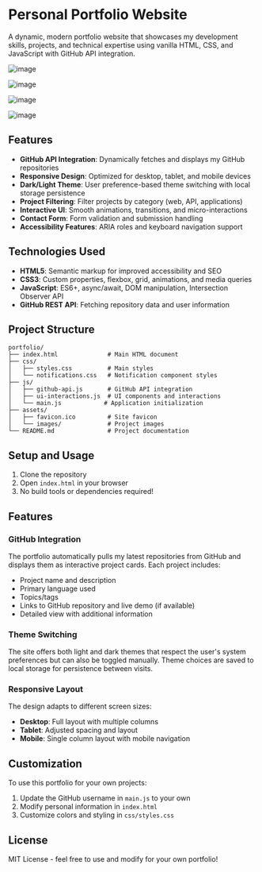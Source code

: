 # Personal Portfolio Website

A dynamic, modern portfolio website that showcases my development skills, projects, and technical expertise using vanilla HTML, CSS, and JavaScript with GitHub API integration.

![image](https://github.com/user-attachments/assets/ba2cadee-134f-4bd9-9d60-a62ed7a228a3)

![image](https://github.com/user-attachments/assets/82f55c39-16ed-4652-b107-b620b979495b)

![image](https://github.com/user-attachments/assets/3b31d991-dfb9-4ef0-a099-e704d5b1fbcd)

![image](https://github.com/user-attachments/assets/9fb24b28-f011-4970-a841-9e1fa4a577e8)


## Features

- **GitHub API Integration**: Dynamically fetches and displays my GitHub repositories
- **Responsive Design**: Optimized for desktop, tablet, and mobile devices
- **Dark/Light Theme**: User preference-based theme switching with local storage persistence
- **Project Filtering**: Filter projects by category (web, API, applications)
- **Interactive UI**: Smooth animations, transitions, and micro-interactions
- **Contact Form**: Form validation and submission handling
- **Accessibility Features**: ARIA roles and keyboard navigation support

## Technologies Used

- **HTML5**: Semantic markup for improved accessibility and SEO
- **CSS3**: Custom properties, flexbox, grid, animations, and media queries
- **JavaScript**: ES6+, async/await, DOM manipulation, Intersection Observer API
- **GitHub REST API**: Fetching repository data and user information

## Project Structure

```
portfolio/
├── index.html              # Main HTML document
├── css/
│   ├── styles.css          # Main styles
│   └── notifications.css   # Notification component styles
├── js/
│   ├── github-api.js       # GitHub API integration
│   ├── ui-interactions.js  # UI components and interactions
│   └── main.js            # Application initialization
├── assets/
│   ├── favicon.ico         # Site favicon
│   └── images/             # Project images
└── README.md               # Project documentation
```

## Setup and Usage

1. Clone the repository
2. Open `index.html` in your browser
3. No build tools or dependencies required!

## Features

### GitHub Integration

The portfolio automatically pulls my latest repositories from GitHub and displays them as interactive project cards. Each project includes:

- Project name and description
- Primary language used
- Topics/tags
- Links to GitHub repository and live demo (if available)
- Detailed view with additional information

### Theme Switching

The site offers both light and dark themes that respect the user's system preferences but can also be toggled manually. Theme choices are saved to local storage for persistence between visits.

### Responsive Layout

The design adapts to different screen sizes:
- **Desktop**: Full layout with multiple columns
- **Tablet**: Adjusted spacing and layout
- **Mobile**: Single column layout with mobile navigation

## Customization

To use this portfolio for your own projects:

1. Update the GitHub username in `main.js` to your own
2. Modify personal information in `index.html`
3. Customize colors and styling in `css/styles.css`

## License

MIT License - feel free to use and modify for your own portfolio!
